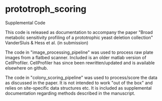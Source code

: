 prototroph_scoring
==================

Supplemental Code

This code is released as documentation to accompany the paper
"Broad metabolic sensitivity profiling of a prototrophic yeast deletion collection"
VanderSluis & Hess et al. (in submission)


The code in "image_processing_pipeline" was used to process raw plate images
from a flatbed scanner. Included is an older matlab version of CellProfiler.
CellProfiler has since been rewritten/updated and is available elsewhere on
github.

The code in "colony_scoring_pipeline" was used to process/score the data as 
discussed in the paper. It is not intended to work "out of the box" and relies
on site-specific data structures etc. It is included as supplemental documentation
regarding methods described in the manuscript.



